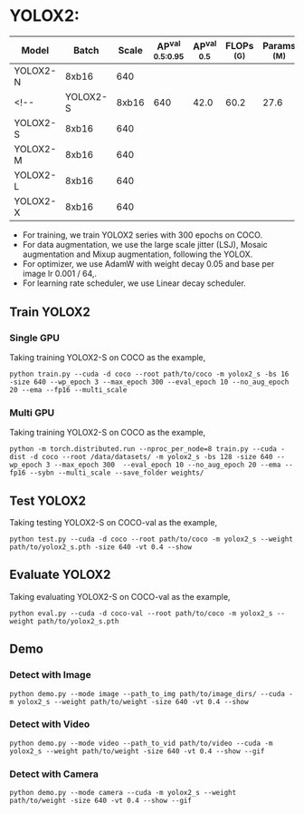 # YOLOX2:

|   Model  | Batch | Scale | AP<sup>val<br>0.5:0.95 | AP<sup>val<br>0.5 | FLOPs<br><sup>(G) | Params<br><sup>(M) | Weight |
|----------|-------|-------|------------------------|-------------------|-------------------|--------------------|--------|
| YOLOX2-N | 8xb16 |  640  |                        |                   |                   |                    |  |
<!-- | YOLOX2-S | 8xb16 |  640  |          42.0          |        60.2       |        27.6       |          9.2       | [ckpt](https://github.com/yjh0410/RT-ODLab/releases/download/yolo_tutorial_ckpt/yolox2_s_coco.pth) | -->
| YOLOX2-S | 8xb16 |  640  |                        |                   |                   |                    |  |
| YOLOX2-M | 8xb16 |  640  |                        |                   |                   |                    |  |
| YOLOX2-L | 8xb16 |  640  |                        |                   |                   |                    |  |
| YOLOX2-X | 8xb16 |  640  |                        |                   |                   |                    |  |

- For training, we train YOLOX2 series with 300 epochs on COCO.
- For data augmentation, we use the large scale jitter (LSJ), Mosaic augmentation and Mixup augmentation, following the YOLOX.
- For optimizer, we use AdamW with weight decay 0.05 and base per image lr 0.001 / 64,.
- For learning rate scheduler, we use Linear decay scheduler.

## Train YOLOX2
### Single GPU
Taking training YOLOX2-S on COCO as the example,
```Shell
python train.py --cuda -d coco --root path/to/coco -m yolox2_s -bs 16 -size 640 --wp_epoch 3 --max_epoch 300 --eval_epoch 10 --no_aug_epoch 20 --ema --fp16 --multi_scale 
```

### Multi GPU
Taking training YOLOX2-S on COCO as the example,
```Shell
python -m torch.distributed.run --nproc_per_node=8 train.py --cuda -dist -d coco --root /data/datasets/ -m yolox2_s -bs 128 -size 640 --wp_epoch 3 --max_epoch 300  --eval_epoch 10 --no_aug_epoch 20 --ema --fp16 --sybn --multi_scale --save_folder weights/ 
```

## Test YOLOX2
Taking testing YOLOX2-S on COCO-val as the example,
```Shell
python test.py --cuda -d coco --root path/to/coco -m yolox2_s --weight path/to/yolox2_s.pth -size 640 -vt 0.4 --show 
```

## Evaluate YOLOX2
Taking evaluating YOLOX2-S on COCO-val as the example,
```Shell
python eval.py --cuda -d coco-val --root path/to/coco -m yolox2_s --weight path/to/yolox2_s.pth 
```

## Demo
### Detect with Image
```Shell
python demo.py --mode image --path_to_img path/to/image_dirs/ --cuda -m yolox2_s --weight path/to/weight -size 640 -vt 0.4 --show
```

### Detect with Video
```Shell
python demo.py --mode video --path_to_vid path/to/video --cuda -m yolox2_s --weight path/to/weight -size 640 -vt 0.4 --show --gif
```

### Detect with Camera
```Shell
python demo.py --mode camera --cuda -m yolox2_s --weight path/to/weight -size 640 -vt 0.4 --show --gif
```